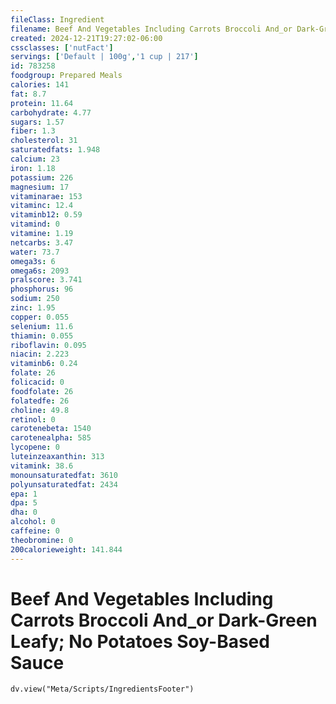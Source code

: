 ```yaml
---
fileClass: Ingredient
filename: Beef And Vegetables Including Carrots Broccoli And_or Dark-Green Leafy; No Potatoes Soy-Based Sauce
created: 2024-12-21T19:27:02-06:00
cssclasses: ['nutFact']
servings: ['Default | 100g','1 cup | 217']
id: 783258
foodgroup: Prepared Meals
calories: 141
fat: 8.7
protein: 11.64
carbohydrate: 4.77
sugars: 1.57
fiber: 1.3
cholesterol: 31
saturatedfats: 1.948
calcium: 23
iron: 1.18
potassium: 226
magnesium: 17
vitaminarae: 153
vitaminc: 12.4
vitaminb12: 0.59
vitamind: 0
vitamine: 1.19
netcarbs: 3.47
water: 73.7
omega3s: 6
omega6s: 2093
pralscore: 3.741
phosphorus: 96
sodium: 250
zinc: 1.95
copper: 0.055
selenium: 11.6
thiamin: 0.055
riboflavin: 0.095
niacin: 2.223
vitaminb6: 0.24
folate: 26
folicacid: 0
foodfolate: 26
folatedfe: 26
choline: 49.8
retinol: 0
carotenebeta: 1540
carotenealpha: 585
lycopene: 0
luteinzeaxanthin: 313
vitamink: 38.6
monounsaturatedfat: 3610
polyunsaturatedfat: 2434
epa: 1
dpa: 5
dha: 0
alcohol: 0
caffeine: 0
theobromine: 0
200calorieweight: 141.844
---
```


# Beef And Vegetables Including Carrots Broccoli And_or Dark-Green Leafy; No Potatoes Soy-Based Sauce

```dataviewjs
dv.view("Meta/Scripts/IngredientsFooter")
```